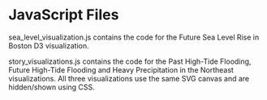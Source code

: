 # JavaScript Files

sea_level_visualization.js contains the code for the Future Sea Level Rise in Boston D3 visualization. 

story_visualizations.js contains the code for the Past High-Tide Flooding, Future High-Tide Flooding and Heavy Precipitation in the Northeast 
visualizations. All three visualizations use the same SVG canvas and are hidden/shown using CSS.